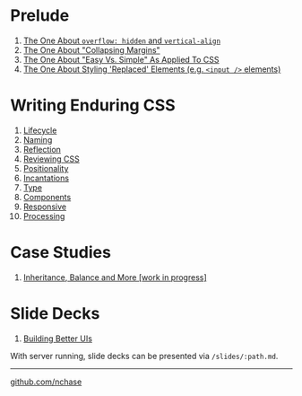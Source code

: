 # Prelude

1. [The One About `overflow: hidden` and `vertical-align`](on-overflow-and-verticalAlign.md)
2. [The One About "Collapsing Margins"](on-collapsing-margins.md)
3. [The One About "Easy Vs. Simple" As Applied To CSS](on-easy-vs-simple.md)
4. [The One About Styling 'Replaced' Elements (e.g. `<input />` elements)](on-input-styles.md)


Writing Enduring CSS
====================

1.  [Lifecycle](css-lifecycle.md)
2.  [Naming](css-naming.md)
3.  [Reflection](css-reflection.md)
4.  [Reviewing CSS](css-reviewing.md)
5.  [Positionality](css-positionality.md)
6.  [Incantations](css-incantations.md)
7.  [Type](css-type.md)
8.  [Components](css-componentry.md)
9.  [Responsive](css-responsive.md)
10. [Processing](css-processing.md)


Case Studies
============

1. [Inheritance, Balance and More [work in progress]](cases-balance-internationalization.md)

# Slide Decks

1. [Building Better UIs](slides-better-uis.md)


With server running, slide decks can be presented via `/slides/:path.md`.

---

[github.com/nchase](https://github.com/nchase)

